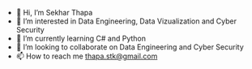 - 👋 Hi, I’m Sekhar Thapa 
- 👀 I’m interested in Data Engineering, Data Vizualization and Cyber Security
- 🌱 I’m currently learning C# and Python
- 💞️ I’m looking to collaborate on Data Engineering and Cyber Security
- 📫 How to reach me thapa.stk@gmail.com

<!---
sekharonly/sekharonly is a ✨ special ✨ repository because its `README.md` (this file) appears on your GitHub profile.
You can click the Preview link to take a look at your changes.
--->
